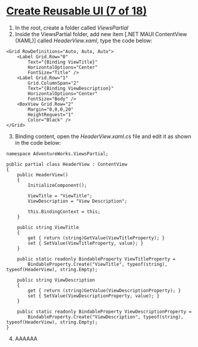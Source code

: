 # [Create Reusable UI (7 of 18)](https://youtu.be/_z8cbTLVOm0?si=hHGRxmoMBuVW00Ky)

1. In the root, create a folder called *ViewsPartial*
2. Inside the ViewsPartial folder, add new item [.NET MAUI ContentView (XAML)] called *HeaderView.xaml*, type the code below:

```
<Grid RowDefinitions="Auto, Auto, Auto">
    <Label Grid.Row="0"
        Text="{Binding ViewTitle}"
        HorizontalOptions="Center"
        FontSize="Title" />
    <Label Grid.Row="1"
        Grid.ColumnSpan="2"
        Text="{Binding ViewDescription}"
        HorizontalOptions="Center"
        FontSize="Body" />
    <BoxView Grid.Row="2"
        Margin="0,0,0,20"
        HeightRequest="1"
        Color="Black" />
</Grid>
```

3. Binding content, open the *HeaderView.xaml.cs* file and edit it as shown in the code below:

```
namespace AdventureWorks.ViewsPartial;

public partial class HeaderView : ContentView
{
    public HeaderView()
    {
        InitializeComponent();

        ViewTitle = "ViewTitle";
        ViewDescription = "View Description";

        this.BindingContext = this;
    }

    public string ViewTitle
    {
        get { return (string)GetValue(ViewTitleProperty); }
        set { SetValue(ViewTitleProperty, value); }
    }

    public static readonly BindableProperty ViewTitleProperty =
        BindableProperty.Create("ViewTitle", typeof(string), typeof(HeaderView), string.Empty);

    public string ViewDescription
    {
        get { return (string)GetValue(ViewDescriptionProperty); }
        set { SetValue(ViewDescriptionProperty, value); }
    }

    public static readonly BindableProperty ViewDescriptionProperty =
        BindableProperty.Create("ViewDescription", typeof(string), typeof(HeaderView), string.Empty);   
}
```

4. AAAAAA